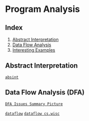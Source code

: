 Program Analysis
====================

Index
----------
1. [Abstract Interpretation](#absint)
2. [Data Flow Analysis](#dfa)
3. [Interesting Examples](examples.html)

<a name="absint"></a>
## Abstract Interpretation

[`absint`](absint.html)

<a name="dfa"></a>
## Data Flow Analysis (DFA)

[`DFA Issues Summary Picture`](helpful/dfa_issues.pdf)

[`dataflow`](dataflow.html)
[`dataflow cs.wisc`](http://pages.cs.wisc.edu/~horwitz/CS704-NOTES/2.DATAFLOW.html)
